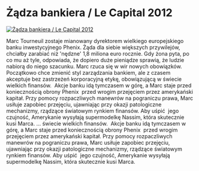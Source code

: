 Żądza bankiera / Le Capital 2012 
=============
[![Żądza bankiera / Le Capital 2012 ](http://vidos.pl/images/player.gif)](http://vidos.pl/adza-bankiera-le-capital-2012)

 Marc Tourneuil zostaje mianowany dyrektorem wielkiego europejskiego banku inwestycyjnego Phenix. Żąda dla siebie większych przywilejów, chciałby zarabiać  niż 'nędzne' 1,8 miliona euro rocznie. Gdy żona pyta, po co mu aż tyle, odpowiada, że dopiero duże pieniądze sprawią, że ludzie nabiorą do niego szacunku. Marc rzuca się w wir nowych obowiązków. Początkowo chce zmienić styl zarządzania bankiem, ale z czasem akceptuje bez zastrzeżeń korporacyjną etykę, obowiązującą w świecie wielkich finansów.  Akcje banku idą tymczasem w górę, a Marc staje przed koniecznością obrony Phenix  przed wrogim przejęciem przez amerykański kapitał. Przy pomocy rozpaczliwych manewrów na pograniczu prawa, Marc usiłuje zapobiec przejęciu, ujawniając przy okazji patologiczne mechanizmy, rządzące światowym rynkiem finansów. Aby uśpić  jego czujność, Amerykanie wysyłają supermodelkę Nassim, która skutecznie kusi Marca.  ... świecie wielkich finansów.  Akcje banku idą tymczasem w górę, a Marc staje przed koniecznością obrony Phenix  przed wrogim przejęciem przez amerykański kapitał. Przy pomocy rozpaczliwych manewrów na pograniczu prawa, Marc usiłuje zapobiec przejęciu, ujawniając przy okazji patologiczne mechanizmy, rządzące światowym rynkiem finansów. Aby uśpić  jego czujność, Amerykanie wysyłają supermodelkę Nassim, która skutecznie kusi Marca.
